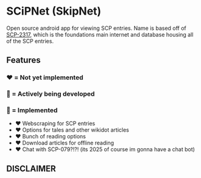 # SCiPNet (SkipNet)
Open source android app for viewing SCP entries. Name is based off of [SCP-2317](https://scp-wiki.wikidot.com/scp-2317), which is the foundations main internet and database housing all of the SCP entries.

## Features 
### ❤️ = Not yet implemented 
### 💛 = Actively being developed 
### 💚 = Implemented
- ❤️ Webscraping for SCP entries
- ❤️ Options for tales and other wikidot articles
- ❤️ Bunch of reading options
- ❤️ Download articles for offline reading
- ❤️ Chat with SCP-079?!?! (its 2025 of course im gonna have a chat bot)

## DISCLAIMER

